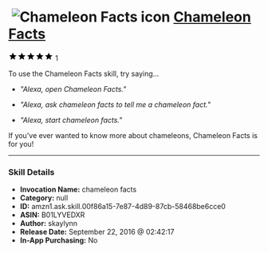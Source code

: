 # &nbsp;<img src="skill_icon" alt="Chameleon Facts icon" width="36"> [Chameleon Facts](http://alexa.amazon.com/#skills/amzn1.ask.skill.00f86a15-7e87-4d89-87cb-58468be6cce0)
![5 stars](../../images/ic_star_black_18dp_1x.png)![5 stars](../../images/ic_star_black_18dp_1x.png)![5 stars](../../images/ic_star_black_18dp_1x.png)![5 stars](../../images/ic_star_black_18dp_1x.png)![5 stars](../../images/ic_star_black_18dp_1x.png) 1

To use the Chameleon Facts skill, try saying...

* *"Alexa, open Chameleon Facts."*

* *"Alexa, ask chameleon facts to tell me a chameleon fact."*

* *"Alexa, start chameleon facts."*

If you've ever wanted to know more about chameleons, Chameleon Facts is for you!

***

### Skill Details

* **Invocation Name:** chameleon facts
* **Category:** null
* **ID:** amzn1.ask.skill.00f86a15-7e87-4d89-87cb-58468be6cce0
* **ASIN:** B01LYVEDXR
* **Author:** skaylynn
* **Release Date:** September 22, 2016 @ 02:42:17
* **In-App Purchasing:** No

